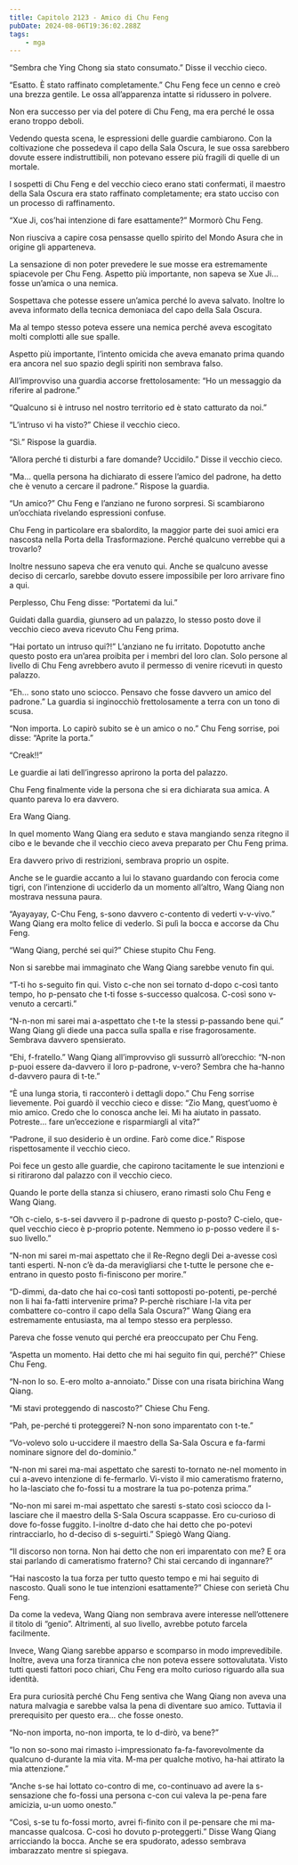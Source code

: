 ```yaml
---
title: Capitolo 2123 - Amico di Chu Feng
pubDate: 2024-08-06T19:36:02.288Z
tags:
    - mga
---
```



“Sembra che Ying Chong sia stato consumato.” Disse il vecchio cieco.

“Esatto. È stato raffinato completamente.” Chu Feng fece un cenno e creò una brezza gentile. Le ossa all’apparenza intatte si ridussero in polvere.

Non era successo per via del potere di Chu Feng, ma era perché le ossa erano troppo deboli.

Vedendo questa scena, le espressioni delle guardie cambiarono. Con la coltivazione che possedeva il capo della Sala Oscura, le sue ossa sarebbero dovute essere indistruttibili, non potevano essere più fragili di quelle di un mortale.

I sospetti di Chu Feng e del vecchio cieco erano stati confermati, il maestro della Sala Oscura era stato raffinato completamente; era stato ucciso con un processo di raffinamento.

“Xue Ji, cos’hai intenzione di fare esattamente?” Mormorò Chu Feng.

Non riusciva a capire cosa pensasse quello spirito del Mondo Asura che in origine gli apparteneva.

La sensazione di non poter prevedere le sue mosse era estremamente spiacevole per Chu Feng. Aspetto più importante, non sapeva se Xue Ji… fosse un’amica o una nemica.

Sospettava che potesse essere un’amica perché lo aveva salvato. Inoltre lo aveva informato della tecnica demoniaca del capo della Sala Oscura.

Ma al tempo stesso poteva essere una nemica perché aveva escogitato molti complotti alle sue spalle.

Aspetto più importante, l’intento omicida che aveva emanato prima quando era ancora nel suo spazio degli spiriti non sembrava falso.

All’improvviso una guardia accorse frettolosamente: “Ho un messaggio da riferire al padrone.”

“Qualcuno si è intruso nel nostro territorio ed è stato catturato da noi.”

“L’intruso vi ha visto?” Chiese il vecchio cieco.

“Sì.” Rispose la guardia.

“Allora perché ti disturbi a fare domande? Uccidilo.” Disse il vecchio cieco.

“Ma… quella persona ha dichiarato di essere l’amico del padrone, ha detto che è venuto a cercare il padrone.” Rispose la guardia.

“Un amico?” Chu Feng e l’anziano ne furono sorpresi. Si scambiarono un’occhiata rivelando espressioni confuse.

Chu Feng in particolare era sbalordito, la maggior parte dei suoi amici era nascosta nella Porta della Trasformazione. Perché qualcuno verrebbe qui a trovarlo?

Inoltre nessuno sapeva che era venuto qui. Anche se qualcuno avesse deciso di cercarlo, sarebbe dovuto essere impossibile per loro arrivare fino a qui.

Perplesso, Chu Feng disse: “Portatemi da lui.”

Guidati dalla guardia, giunsero ad un palazzo, lo stesso posto dove il vecchio cieco aveva ricevuto Chu Feng prima.

“Hai portato un intruso qui?!” L’anziano ne fu irritato. Dopotutto anche questo posto era un’area proibita per i membri del loro clan. Solo persone al livello di Chu Feng avrebbero avuto il permesso di venire ricevuti in questo palazzo.

“Eh… sono stato uno sciocco. Pensavo che fosse davvero un amico del padrone.” La guardia si inginocchiò frettolosamente a terra con un tono di scusa.

“Non importa. Lo capirò subito se è un amico o no.” Chu Feng sorrise, poi disse: “Aprite la porta.”

“Creak!!”

Le guardie ai lati dell’ingresso aprirono la porta del palazzo.

Chu Feng finalmente vide la persona che si era dichiarata sua amica. A quanto pareva lo era davvero.

Era Wang Qiang.

In quel momento Wang Qiang era seduto e stava mangiando senza ritegno il cibo e le bevande che il vecchio cieco aveva preparato per Chu Feng prima.

Era davvero privo di restrizioni, sembrava proprio un ospite.

Anche se le guardie accanto a lui lo stavano guardando con ferocia come tigri, con l’intenzione di ucciderlo da un momento all’altro, Wang Qiang non mostrava nessuna paura.

“Ayayayay, C-Chu Feng, s-sono davvero c-contento di vederti v-v-vivo.” Wang Qiang era molto felice di vederlo. Si pulì la bocca e accorse da Chu Feng.

“Wang Qiang, perché sei qui?” Chiese stupito Chu Feng.

Non si sarebbe mai immaginato che Wang Qiang sarebbe venuto fin qui.

“T-ti ho s-seguito fin qui. Visto c-che non sei tornato d-dopo c-così tanto tempo, ho p-pensato che t-ti fosse s-successo qualcosa. C-così sono v-venuto a cercarti.”

“N-n-non mi sarei mai a-aspettato che t-te la stessi p-passando bene qui.” Wang Qiang gli diede una pacca sulla spalla e rise fragorosamente. Sembrava davvero spensierato.

“Ehi, f-fratello.” Wang Qiang all’improvviso gli sussurrò all’orecchio: “N-non p-puoi essere da-davvero il loro p-padrone, v-vero? Sembra che ha-hanno d-davvero paura di t-te.”

“È una lunga storia, ti racconterò i dettagli dopo.” Chu Feng sorrise lievemente. Poi guardò il vecchio cieco e disse: “Zio Mang, quest’uomo è mio amico. Credo che lo conosca anche lei. Mi ha aiutato in passato. Potreste… fare un’eccezione e risparmiargli al vita?”

“Padrone, il suo desiderio è un ordine. Farò come dice.” Rispose rispettosamente il vecchio cieco.

Poi fece un gesto alle guardie, che capirono tacitamente le sue intenzioni e si ritirarono dal palazzo con il vecchio cieco.

Quando le porte della stanza si chiusero, erano rimasti solo Chu Feng e Wang Qiang.

“Oh c-cielo, s-s-sei davvero il p-padrone di questo p-posto? C-cielo, que-quel vecchio cieco è p-proprio potente. Nemmeno io p-posso vedere il s-suo livello.”

“N-non mi sarei m-mai aspettato che il Re-Regno degli Dei a-avesse così tanti esperti. N-non c’è da-da meravigliarsi che t-tutte le persone che e-entrano in questo posto fi-finiscono per morire.”

“D-dimmi, da-dato che hai co-così tanti sottoposti po-potenti, pe-perché non li hai fa-fatti intervenire prima? P-perchè rischiare l-la vita per combattere co-contro il capo della Sala Oscura?” Wang Qiang era estremamente entusiasta, ma al tempo stesso era perplesso.

Pareva che fosse venuto qui perché era preoccupato per Chu Feng.

“Aspetta un momento. Hai detto che mi hai seguito fin qui, perché?” Chiese Chu Feng.

“N-non lo so. E-ero molto a-annoiato.” Disse con una risata birichina Wang Qiang.

“Mi stavi proteggendo di nascosto?” Chiese Chu Feng.

“Pah, pe-perché ti proteggerei? N-non sono imparentato con t-te.”

“Vo-volevo solo u-uccidere il maestro della Sa-Sala Oscura e fa-farmi nominare signore del do-dominio.”

“N-non mi sarei ma-mai aspettato che saresti to-tornato ne-nel momento in cui a-avevo intenzione di fe-fermarlo. Vi-visto il mio cameratismo fraterno, ho la-lasciato che fo-fossi tu a mostrare la tua po-potenza prima.”

“No-non mi sarei m-mai aspettato che saresti s-stato così sciocco da l-lasciare che il maestro della S-Sala Oscura scappasse. Ero cu-curioso di dove fo-fosse fuggito. I-inoltre d-dato che hai detto che po-potevi rintracciarlo, ho d-deciso di s-seguirti.” Spiegò Wang Qiang.

“Il discorso non torna. Non hai detto che non eri imparentato con me? E ora stai parlando di cameratismo fraterno? Chi stai cercando di ingannare?”

“Hai nascosto la tua forza per tutto questo tempo e mi hai seguito di nascosto. Quali sono le tue intenzioni esattamente?” Chiese con serietà Chu Feng.

Da come la vedeva, Wang Qiang non sembrava avere interesse nell’ottenere il titolo di “genio”. Altrimenti, al suo livello, avrebbe potuto farcela facilmente.

Invece, Wang Qiang sarebbe apparso e scomparso in modo imprevedibile. Inoltre, aveva una forza tirannica che non poteva essere sottovalutata. Visto tutti questi fattori poco chiari, Chu Feng era molto curioso riguardo alla sua identità.

Era pura curiosità perché Chu Feng sentiva che Wang Qiang non aveva una natura malvagia e sarebbe valsa la pena di diventare suo amico. Tuttavia il prerequisito per questo era… che fosse onesto.

“No-non importa, no-non importa, te lo d-dirò, va bene?”

“Io non so-sono mai rimasto i-impressionato fa-fa-favorevolmente da qualcuno d-durante la mia vita. M-ma per qualche motivo, ha-hai attirato la mia attenzione.”

“Anche s-se hai lottato co-contro di me, co-continuavo ad avere la s-sensazione che fo-fossi una persona c-con cui valeva la pe-pena fare amicizia, u-un uomo onesto.”

“Così, s-se tu fo-fossi morto, avrei fi-finito con il pe-pensare che mi ma-mancasse qualcosa. C-così ho dovuto p-proteggerti.” Disse Wang Qiang arricciando la bocca. Anche se era spudorato, adesso sembrava imbarazzato mentre si spiegava.



